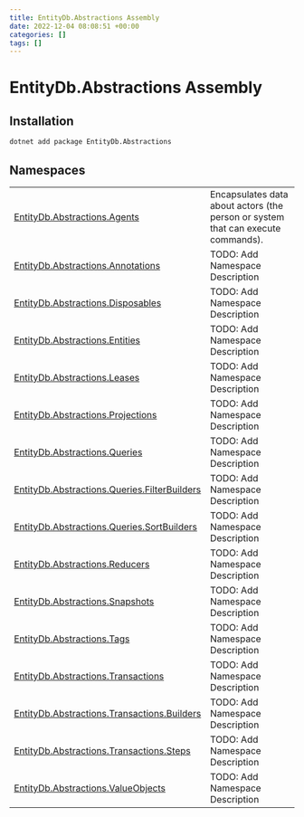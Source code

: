 ```yaml
---
title: EntityDb.Abstractions Assembly
date: 2022-12-04 08:08:51 +00:00
categories: []
tags: []
---
```


# EntityDb.Abstractions Assembly
## Installation
```sh
dotnet add package EntityDb.Abstractions
```
## Namespaces
<table><tr><td><a href='dotnet/entitydb-abstractions-agents'>EntityDb.Abstractions.Agents</a></td><td>
Encapsulates data about actors (the person or system that can execute commands).
</td></tr><tr><td><a href='dotnet/entitydb-abstractions-annotations'>EntityDb.Abstractions.Annotations</a></td><td>
TODO: Add Namespace Description
</td></tr><tr><td><a href='dotnet/entitydb-abstractions-disposables'>EntityDb.Abstractions.Disposables</a></td><td>
TODO: Add Namespace Description
</td></tr><tr><td><a href='dotnet/entitydb-abstractions-entities'>EntityDb.Abstractions.Entities</a></td><td>
TODO: Add Namespace Description
</td></tr><tr><td><a href='dotnet/entitydb-abstractions-leases'>EntityDb.Abstractions.Leases</a></td><td>
TODO: Add Namespace Description
</td></tr><tr><td><a href='dotnet/entitydb-abstractions-projections'>EntityDb.Abstractions.Projections</a></td><td>
TODO: Add Namespace Description
</td></tr><tr><td><a href='dotnet/entitydb-abstractions-queries'>EntityDb.Abstractions.Queries</a></td><td>
TODO: Add Namespace Description
</td></tr><tr><td><a href='dotnet/entitydb-abstractions-queries-filterbuilders'>EntityDb.Abstractions.Queries.FilterBuilders</a></td><td>
TODO: Add Namespace Description
</td></tr><tr><td><a href='dotnet/entitydb-abstractions-queries-sortbuilders'>EntityDb.Abstractions.Queries.SortBuilders</a></td><td>
TODO: Add Namespace Description
</td></tr><tr><td><a href='dotnet/entitydb-abstractions-reducers'>EntityDb.Abstractions.Reducers</a></td><td>
TODO: Add Namespace Description
</td></tr><tr><td><a href='dotnet/entitydb-abstractions-snapshots'>EntityDb.Abstractions.Snapshots</a></td><td>
TODO: Add Namespace Description
</td></tr><tr><td><a href='dotnet/entitydb-abstractions-tags'>EntityDb.Abstractions.Tags</a></td><td>
TODO: Add Namespace Description
</td></tr><tr><td><a href='dotnet/entitydb-abstractions-transactions'>EntityDb.Abstractions.Transactions</a></td><td>
TODO: Add Namespace Description
</td></tr><tr><td><a href='dotnet/entitydb-abstractions-transactions-builders'>EntityDb.Abstractions.Transactions.Builders</a></td><td>
TODO: Add Namespace Description
</td></tr><tr><td><a href='dotnet/entitydb-abstractions-transactions-steps'>EntityDb.Abstractions.Transactions.Steps</a></td><td>
TODO: Add Namespace Description
</td></tr><tr><td><a href='dotnet/entitydb-abstractions-valueobjects'>EntityDb.Abstractions.ValueObjects</a></td><td>
TODO: Add Namespace Description
</td></tr></table>
